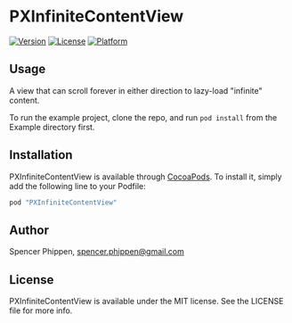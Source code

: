 # PXInfiniteContentView

[![Version](https://img.shields.io/cocoapods/v/PXInfiniteContentView.svg?style=flat)](http://cocoapods.org/pods/PXInfiniteContentView)
[![License](https://img.shields.io/cocoapods/l/PXInfiniteContentView.svg?style=flat)](http://cocoapods.org/pods/PXInfiniteContentView)
[![Platform](https://img.shields.io/cocoapods/p/PXInfiniteContentView.svg?style=flat)](http://cocoapods.org/pods/PXInfiniteContentView)

## Usage

A view that can scroll forever in either direction to lazy-load "infinite" content.

To run the example project, clone the repo, and run `pod install` from the Example directory first.

## Installation

PXInfiniteContentView is available through [CocoaPods](http://cocoapods.org). To install
it, simply add the following line to your Podfile:

```ruby
pod "PXInfiniteContentView"
```

## Author

Spencer Phippen, spencer.phippen@gmail.com

## License

PXInfiniteContentView is available under the MIT license. See the LICENSE file for more info.
